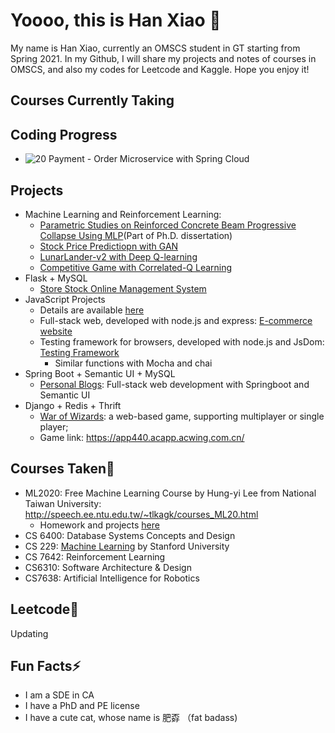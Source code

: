 # Yoooo, this is Han Xiao 👋

My name is Han Xiao, currently an OMSCS student in GT starting from Spring 2021. In my Github, I will share my projects and notes of courses in OMSCS, and also my codes for Leetcode and Kaggle. Hope you enjoy it!

## Courses Currently Taking


  
## Coding Progress
* ![20](https://progress-bar.dev/20) Payment - Order Microservice with Spring Cloud

## Projects
* Machine Learning and Reinforcement Learning:
  - [Parametric Studies on Reinforced Concrete Beam Progressive Collapse Using MLP](https://github.com/hansxiao7/Parametric-Studies-on-Progressive-Collapse)(Part of Ph.D. dissertation) 
  - [Stock Price Predictiopn with GAN](https://github.com/hansxiao7/Stock-Price-Prediction)
  - [LunarLander-v2 with Deep Q-learning](https://github.com/hansxiao7/LunarLanderv2-with-Deep-Q-Learning)
  - [Competitive Game with Correlated-Q Learning](https://github.com/hansxiao7/Competitve-Game-with-CE-Q)
* Flask + MySQL
  - [Store Stock Online Management System](https://github.com/hansxiao7/Store-Management-System-MySQL)
* JavaScript Projects
  - Details are available [here](https://github.com/hansxiao7/JS-Projects)
  - Full-stack web, developed with node.js and express: [E-commerce website](https://github.com/hansxiao7/JS-Projects/tree/main/E-commerce)
  - Testing framework for browsers, developed with node.js and JsDom: [Testing Framework](https://github.com/hansxiao7/JS-Projects/tree/main/tme)
    - Similar functions with Mocha and chai
* Spring Boot + Semantic UI + MySQL
  - [Personal Blogs](https://github.com/hansxiao7/Personal_blog): Full-stack web development with Springboot and Semantic UI
* Django + Redis + Thrift
  - [War of Wizards](https://github.com/hansxiao7/acapp): a web-based game, supporting multiplayer or single player;
  - Game link: https://app440.acapp.acwing.com.cn/

## Courses Taken🌱
* ML2020: Free Machine Learning Course by Hung-yi Lee from National Taiwan University: http://speech.ee.ntu.edu.tw/~tlkagk/courses_ML20.html
  - Homework and projects [here](https://github.com/hansxiao7/ML2020)
* CS 6400: Database Systems Concepts and Design
* CS 229: [Machine Learning](http://cs229.stanford.edu/syllabus-autumn2018.html) by Stanford University
* CS 7642: Reinforcement Learning
* CS6310: Software Architecture & Design
* CS7638: Artificial Intelligence for Robotics
## Leetcode🤔
Updating
## Fun Facts⚡
* I am a SDE in CA
* I have a PhD and PE license
* I have a cute cat, whose name is 肥孬 （fat badass)

<!--
**hansxiao7/hansxiao7** is a ✨ _special_ ✨ repository because its `README.md` (this file) appears on your GitHub profile.

Here are some ideas to get you started:

- 🔭 I’m currently working on ...
- 🌱 I’m currently learning ...
- 👯 I’m looking to collaborate on ...
- 🤔 I’m looking for help with ...
- 💬 Ask me about ...
- 📫 How to reach me: ...
- 😄 Pronouns: ...
- ⚡ Fun fact: ...
-->

